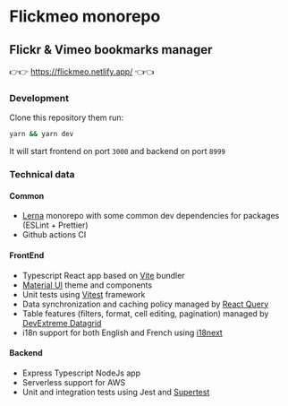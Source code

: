 # Flickmeo monorepo

## Flickr & Vimeo bookmarks manager

👉👉 https://flickmeo.netlify.app/ 👈👈

### Development

Clone this repository them run:

```bash
yarn && yarn dev
```

It will start frontend on port `3000` and backend on port `8999`

### Technical data

#### Common

* [Lerna](https://lerna.js.org/) monorepo with some common dev dependencies for packages (ESLint + Prettier)
* Github actions CI

#### FrontEnd

* Typescript React app based on [Vite](https://vitejs.dev/) bundler
* [Material UI](https://mui.com/) theme and components
* Unit tests using [Vitest](https://vitest.dev/) framework
* Data synchronization and caching policy managed by [React Query](https://react-query.tanstack.com/) 
* Table features (filters, format, cell editing, pagination) managed by [DevExtreme Datagrid](https://js.devexpress.com/Documentation/ApiReference/UI_Components/dxDataGrid/)
* i18n support for both English and French using [i18next](https://react.i18next.com/) 

#### Backend

* Express Typescript NodeJs app
* Serverless support for AWS
* Unit and integration tests using Jest and [Supertest](https://github.com/visionmedia/supertest)
